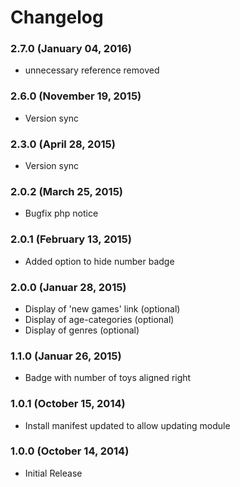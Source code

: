 # Changelog

### 2.7.0 (January 04, 2016)

  - unnecessary reference removed 

### 2.6.0 (November 19, 2015)

  - Version sync

### 2.3.0 (April 28, 2015)

  - Version sync
  
### 2.0.2 (March 25, 2015)

  - Bugfix php notice
  
### 2.0.1 (February 13, 2015)

  - Added option to hide number badge
  
### 2.0.0 (Januar 28, 2015)

  - Display of 'new games' link (optional)
  - Display of age-categories (optional)
  - Display of genres (optional)

### 1.1.0 (Januar 26, 2015)

  - Badge with number of toys aligned right

### 1.0.1 (October 15, 2014)

  - Install manifest updated to allow updating module

### 1.0.0 (October 14, 2014)

  - Initial Release